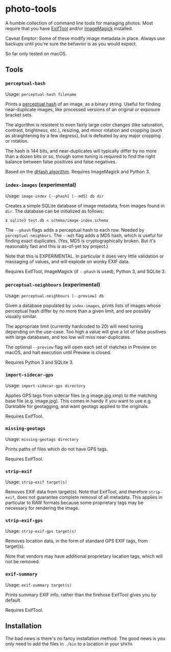 # photo-tools

A humble collection of command line tools for managing photos. Most require that you have [ExifTool](https://exiftool.org) and/or
[ImageMagick](https://imagemagick.org) installed.

Caveat Emptor: Some of these modify image metadata in place. Always use backups until you're sure the behavior is as you would expect.

So far only tested on macOS.

## Tools

### `perceptual-hash`

Usage: `perceptual-hash filename`

Prints a [perceptual hash](https://en.wikipedia.org/wiki/Perceptual_hashing) of an image, as a binary string.
Useful for finding near-duplicate images, like processed versions of an original or exposure bracket sets.

The algorithm is resistent to even fairly large color changes (like saturation, contrast, brightness, etc.),
resizing, and minor rotation and cropping (such as straightening by a few degress), but is defeated by any major
cropping or rotation.

The hash is 144 bits, and near-duplicates will typically differ by no more than a dozen bits or so, though some
tuning is required to find the right balance between false positives and false negatives.

Based on the [dHash algorithm](http://www.hackerfactor.com/blog/index.php?/archives/529-Kind-of-Like-That.html).
Requires ImageMagick and Python 3.

### `index-images` (experimental)

Usage: `image-index [--phash] [--md5] db dir`

Creates a simple SQLite database of image metadata, from images found in `dir`. The database can be initialized as follows:

```
$ sqlite3 test.db < schema/image-index.schema
```

The `--phash` flags adds a perceptual hash to each row. Needed by `perceptual-neighbors`. The `--md5` flag adds a MD5 hash,
which is useful for finding exact duplicates. (Yes, MD5 is cryptographically broken. But it's reasonably fast and this is
as-of-yet toy project.)

Note that this is EXPERIMENTAL. In particular it does very little validation or massaging of values, and will explode on
wonky EXIF data.

Requires ExifTool, ImageMagick (if `--phash` is used), Python 3, and SQLite 3.

### `perceptual-neighbours` (experimental)

Usage: `perceptual-neighbours [--preview] db`

Given a database populated by `index-images`, prints lists of images whose perceptual hash differ by no more than a given
limit, and are possibly visually similar.

The appropriate limit (currently hardcoded to 20) will need tuning depending on the use-case. Too high a value will give a
lot of false positives with large databases, and too low will miss near-duplicates.

The optional `--preview` flag will open each set of matches in Preview on macOS, and halt execution until Preview is closed.

Requires Python 3 and SQLite 3.

### `import-sidecar-gps`

Usage: `import-sidecar-gps directory`

Applies GPS tags from sidecar files (e.g image.jpg.xmp) to the matching base file (e.g. image.jpg). This comes in handy
if you want to use e.g. Darktable for geotagging, and want geotags applied to the originals.

Requires ExifTool.

### `missing-geotags`

Usage: `missing-geotags directory`

Prints paths of files which do not have GPS tags.

Requires ExifTool.

### `strip-exif`

Usage: `strip-exif target(s)`

Removes EXIF data from target(s). Note that ExifTool, and therefore `strip-exif`, does not guarantee complete removal
of all metadata. This applies in particular to RAW formats because some proprietary tags may be necessary for rendering
the image.

### `strip-exif-gps`

Usage: `strip-exif-gps target(s)`

Removes location data, in the form of standard GPS EXIF tags, from target(s).

Note that vendors may have additional proprietary location tags, which will not
be removed.

### `exif-summary`

Usage: `exif-summary target(s)`

Prints summary EXIF info, rather than the firehose ExifTool gives you by default.

Requires ExifTool.

## Installation

The bad news is there's no fancy installation method. The good news is you only need to add the files in `./bin` to a location in your `$PATH`.
